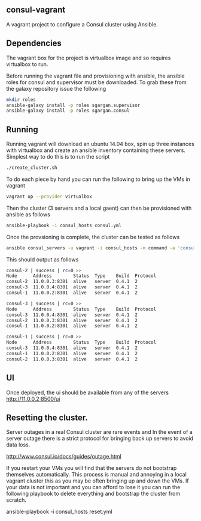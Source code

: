 consul-vagrant
--------------

A vagrant project to configure a Consul cluster using Ansible.

Dependencies
------------

The vagrant box for the project is virtualbox image and so requires virtualbox to run.

Before running the vagrant file and provisioning with ansible, the ansible roles for consul and supervisor must be downloaded. To grab these from the galaxy repository issue the following

```bash
mkdir roles
ansible-galaxy install -p roles sgargan.supervisor
ansible-galaxy install -p roles sgargan.consul
```

Running
-------

Running vagrant will download an ubuntu 14.04 box, spin up three instances with virtualbox and create an ansible inventory containing these servers. Simplest way to do this is to run the script

```bash
./create_cluster.sh
```

To do each piece by hand you can run the following to bring up the VMs in vagrant

```bash
vagrant up --provider virtualbox
```

Then the cluster (3 servers and a local gaent) can then be provisioned with ansible as follows

```bash
ansible-playbook -i consul_hosts consul.yml
```

Once the provsioning is complete, the cluster can be tested as follows

```bash
ansible consul_servers -u vagrant -i consul_hosts -m command -a 'consul members'
```

This should output as follows

```bash
consul-2 | success | rc=0 >>
Node      Address        Status  Type    Build  Protocol
consul-2  11.0.0.3:8301  alive   server  0.4.1  2
consul-3  11.0.0.4:8301  alive   server  0.4.1  2
consul-1  11.0.0.2:8301  alive   server  0.4.1  2

consul-3 | success | rc=0 >>
Node      Address        Status  Type    Build  Protocol
consul-3  11.0.0.4:8301  alive   server  0.4.1  2
consul-2  11.0.0.3:8301  alive   server  0.4.1  2
consul-1  11.0.0.2:8301  alive   server  0.4.1  2

consul-1 | success | rc=0 >>
Node      Address        Status  Type    Build  Protocol
consul-3  11.0.0.4:8301  alive   server  0.4.1  2
consul-1  11.0.0.2:8301  alive   server  0.4.1  2
consul-2  11.0.0.3:8301  alive   server  0.4.1  2

```

UI
--

Once deployed, the ui should be available from any of the servers http://11.0.0.2:8500/ui

Resetting the cluster.
----------------------

Server outages in a real Consul cluster are rare events and In the event of a server outage there is a strict protocol for bringing back up servers to avoid data loss.

http://www.consul.io/docs/guides/outage.html

If you restart your VMs you will find that the servers do not bootstrap themselves automatically. This process is manual and annoying in a local vagrant cluster this as you may be often bringing up and down the VMs. If your data is not important and you can afford to lose it you can run the following playbook to delete everything and bootstrap the cluster from scratch.

ansible-playbook -i consul_hosts reset.yml
